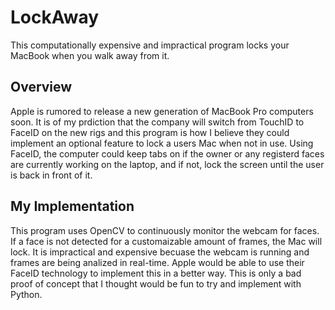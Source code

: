 # LockAway

This computationally expensive and impractical program locks your MacBook when you walk away from it.

## Overview

Apple is rumored to release a new generation of MacBook Pro computers soon. It is of my prdiction that the company will switch from TouchID to FaceID on the new rigs and this program is how I believe they could implement an optional feature to lock a users Mac when not in use. Using FaceID, the computer could keep tabs on if the owner or any registerd faces are currently working on the laptop, and if not, lock the screen until the user is back in front of it.

## My Implementation

This program uses OpenCV to continuously monitor the webcam for faces. If a face is not detected for a customaizable amount of frames, the Mac will lock. It is impractical and expensive becuase the webcam is running and frames are being analized in real-time. Apple would be able to use their FaceID technology to implement this in a better way. This is only a bad proof of concept that I thought would be fun to try and implement with Python.
